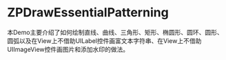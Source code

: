 # ZPDrawEssentialPatterning
本Demo主要介绍了如何绘制直线、曲线、三角形、矩形、椭圆形、圆环、圆形、圆弧以及在View上不借助UILabel控件画富文本字符串、在View上不借助UIImageView控件画图片和添加水印的做法。
